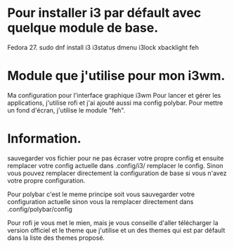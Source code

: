 # Pour installer i3 par défault avec quelque module de base.
Fedora 27.
sudo dnf install i3 i3status dmenu i3lock xbacklight feh

# Module que j'utilise pour mon i3wm.
Ma configuration pour l'interface graphique i3wm
Pour lancer et gérer les applications, j'utilise rofi et j'ai ajouté aussi ma config polybar.
Pour mettre un fond d'écran, j'utilise le module "feh".

# Information.
sauvegarder vos fichier pour ne pas écraser votre propre config et ensuite remplacer votre config actuelle dans .config/i3/ remplacer le config.
Sinon vous pouvez remplacer directement la configuration de base si vous n'avez votre propre configuration.

Pour polybar c'est le meme principe soit vous sauvegarder votre configuration actuelle sinon vous la remplacer directement dans
.config/polybar/config

Pour rofi je vous met le mien, mais je vous conseille d'aller télécharger la version officiel et le theme que j'utilise et un des themes qui est par défault dans la liste des themes proposé.
